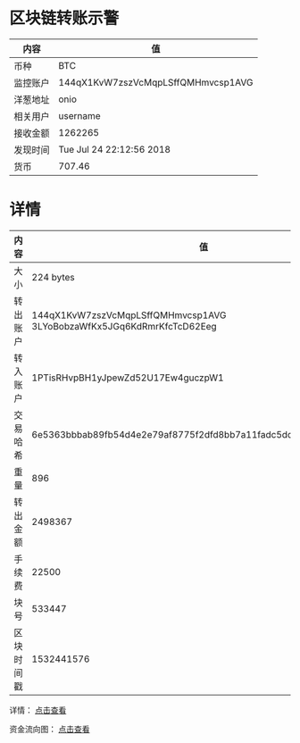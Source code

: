 ﻿# 区块链转账示警
|内容|值|
| ----- | ---- |
| 币种 | BTC |
|监控账户 | 144qX1KvW7zszVcMqpLSffQMHmvcsp1AVG |
 |洋葱地址 | onio | 
 |相关用户 | username | 
|接收金额 | 1262265 |
|发现时间 |Tue Jul 24 22:12:56 2018|
|货币 |707.46 |


# 详情
|内容|值|
| ---  |  ----- |
|大小   | 224 bytes |
|转出账户 |  144qX1KvW7zszVcMqpLSffQMHmvcsp1AVG<br/>  3LYoBobzaWfKx5JGq6KdRmrKfcTcD62Eeg<br/>  |
|转入账户 |  1PTisRHvpBH1yJpewZd52U17Ew4guczpW1<br/>  |
|交易哈希 | 6e5363bbbab89fb54d4e2e79af8775f2dfd8bb7a11fadc5dc6e0be5dd7e375ec |
|重量 | 896 |
|转出金额 | 2498367 |
|手续费 | 22500 |
|块号 |533447|
|区块时间戳 | 1532441576 |


详情： [点击查看]( https://blockchain.info/tx/6e5363bbbab89fb54d4e2e79af8775f2dfd8bb7a11fadc5dc6e0be5dd7e375ec)

资金流向图： [点击查看](https://blockchain.info/tree/362374374)